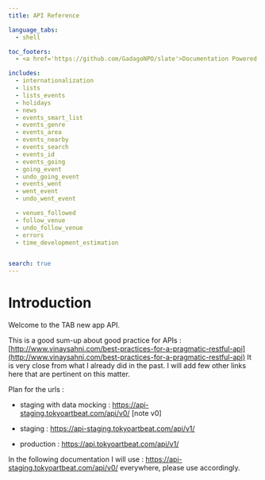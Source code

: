 ```yaml
---
title: API Reference

language_tabs:
  - shell

toc_footers:
  - <a href='https://github.com/GadagoNPO/slate'>Documentation Powered by Slate</a>

includes:
  - internationalization
  - lists
  - lists_events
  - holidays
  - news
  - events_smart_list
  - events_genre
  - events_area
  - events_nearby
  - events_search
  - events_id
  - events_going
  - going_event
  - undo_going_event
  - events_went
  - went_event
  - undo_went_event

  - venues_followed
  - follow_venue
  - undo_follow_venue
  - errors
  - time_development_estimation


search: true
---
```


# Introduction

Welcome to the TAB new app API.

This is a good sum-up about good practice for APIs : [http://www.vinaysahni.com/best-practices-for-a-pragmatic-restful-api](http://www.vinaysahni.com/best-practices-for-a-pragmatic-restful-api)
It is very close from what I already did in the past. I will add few other links here that are pertinent on 
this matter.

Plan for the urls :

  - staging with data mocking : https://api-staging.tokyoartbeat.com/api/v0/  [note v0]

  - staging : https://api-staging.tokyoartbeat.com/api/v1/

  - production : https://api.tokyoartbeat.com/api/v1/

In the following documentation I will use : https://api-staging.tokyoartbeat.com/api/v0/ everywhere, please use accordingly.